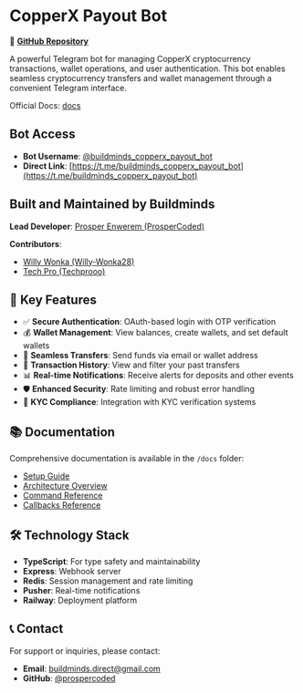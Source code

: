 # CopperX Payout Bot

🚀 **[GitHub Repository](https://github.com/ProsperCoded/Copperx-Payout)**

A powerful Telegram bot for managing CopperX cryptocurrency transactions, wallet operations, and user authentication. This bot enables seamless cryptocurrency transfers and wallet management through a convenient Telegram interface.

Official Docs: [docs](https://zsjwtqvlt5.apidog.io "docs on api dog")

## Bot Access

- **Bot Username**: [@buildminds_copperx_payout_bot](https://t.me/buildminds_copperx_payout_bot)
- **Direct Link**: [https://t.me/buildminds_copperx_payout_bot](https://t.me/buildminds_copperx_payout_bot)

## Built and Maintained by Buildminds

**Lead Developer**: [Prosper Enwerem (ProsperCoded)](https://github.com/prospercoded)

**Contributors**:

- [Willy Wonka (Willy-Wonka28)](https://github.com/Willy-Wonka28)
- [Tech Pro (Techprooo)](https://github.com/Techprooo)

## 📌 Key Features

- ✅ **Secure Authentication**: OAuth-based login with OTP verification
- 💰 **Wallet Management**: View balances, create wallets, and set default wallets
- 💸 **Seamless Transfers**: Send funds via email or wallet address
- 🔄 **Transaction History**: View and filter your past transfers
- 📊 **Real-time Notifications**: Receive alerts for deposits and other events
- 🛡️ **Enhanced Security**: Rate limiting and robust error handling
- 🚫 **KYC Compliance**: Integration with KYC verification systems

## 📚 Documentation

Comprehensive documentation is available in the `/docs` folder:

- [Setup Guide](./docs/setup.md)
- [Architecture Overview](./docs/architecture.md)
- [Command Reference](./docs/commands/index.md)
- [Callbacks Reference](./docs/callbacks/index.md)

## 🛠️ Technology Stack

- **TypeScript**: For type safety and maintainability
- **Express**: Webhook server
- **Redis**: Session management and rate limiting
- **Pusher**: Real-time notifications
- **Railway**: Deployment platform

## 📞 Contact

For support or inquiries, please contact:

- **Email**: buildminds.direct@gmail.com
- **GitHub**: [@prospercoded](https://github.com/prospercoded)
